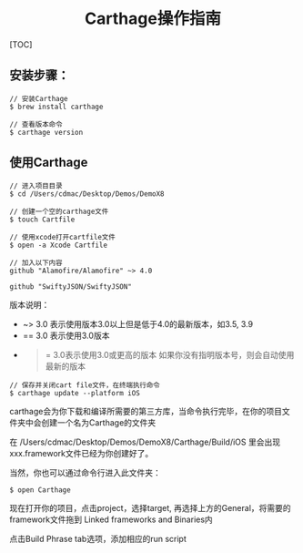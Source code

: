 <h1 align="center">Carthage操作指南</h1>

[TOC]

## 安装步骤：

```
// 安装Carthage
$ brew install carthage

// 查看版本命令
$ carthage version
```

## 使用Carthage
```
// 进入项目目录
$ cd /Users/cdmac/Desktop/Demos/DemoX8

// 创建一个空的carthage文件
$ touch Cartfile

// 使用xcode打开cartfile文件
$ open -a Xcode Cartfile

// 加入以下内容
github "Alamofire/Alamofire" ~> 4.0
 
github "SwiftyJSON/SwiftyJSON"

```

版本说明：
* ~> 3.0 表示使用版本3.0以上但是低于4.0的最新版本，如3.5, 3.9
* == 3.0 表示使用3.0版本
* >= 3.0表示使用3.0或更高的版本
如果你没有指明版本号，则会自动使用最新的版本

```
// 保存并关闭cart file文件，在终端执行命令
$ carthage update --platform iOS
```

carthage会为你下载和编译所需要的第三方库，当命令执行完毕，在你的项目文件夹中会创建一个名为Carthage的文件夹

在 /Users/cdmac/Desktop/Demos/DemoX8/Carthage/Build/iOS 里会出现xxx.framework文件已经为你创建好了。

当然，你也可以通过命令行进入此文件夹：

```
$ open Carthage
```

现在打开你的项目，点击project，选择target, 再选择上方的General，将需要的framework文件拖到 Linked frameworks and Binaries内

点击Build Phrase tab选项，添加相应的run script